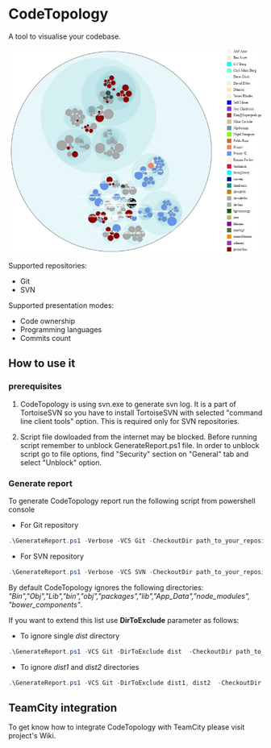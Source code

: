 # CodeTopology
A tool to visualise your codebase.

![TortoiseSVN install](https://github.com/synergy-software/CodeTopology/blob/master/doc/sample01.jpg?raw=true)

Supported repositories:
* Git
* SVN

Supported presentation modes:
- Code ownership
- Programming languages
- Commits count

## How to use it
### prerequisites
1. CodeTopology is using svn.exe to generate svn log. It is a part of TortoiseSVN so you have to install TortoiseSVN with selected "command line client tools" option. This is required only for SVN repositories.

2. Script file dowloaded from the internet may be blocked. Before running script remember to unblock GenerateReport.ps1 file. In order to unblock script go to file options, find "Security" section on "General" tab and select "Unblock" option.

### Generate report
To generate CodeTopology report run the following script from powershell console

- For Git repository
```powershell
.\GenerateReport.ps1 -Verbose -VCS Git -CheckoutDir path_to_your_repository_checkout_dir
```
- For SVN repository
```powershell
.\GenerateReport.ps1 -Verbose -VCS SVN -CheckoutDir path_to_your_repository_checkout_dir
```

By default CodeTopology ignores the following directories: *"Bin","Obj","Lib","bin","obj","packages","lib","App_Data","node_modules", "bower_components"*. 

If you want to extend this list use **DirToExclude** parameter as follows:

- To ignore single *dist* directory
```powershell
.\GenerateReport.ps1 -VCS Git -DirToExclude dist  -CheckoutDir path_to_your_repository_checkout_dir
```
- To ignore *dist1* and *dist2* directories
```powershell
.\GenerateReport.ps1 -VCS Git -DirToExclude dist1, dist2  -CheckoutDir path_to_your_repository_checkout_dir
```


## TeamCity integration
To get know how to integrate CodeTopology with TeamCity please visit project's Wiki.
